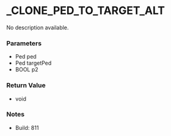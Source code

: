 # _CLONE_PED_TO_TARGET_ALT

No description available.

### Parameters
* Ped ped
* Ped targetPed
* BOOL p2

### Return Value
* void

### Notes
* Build: 811

